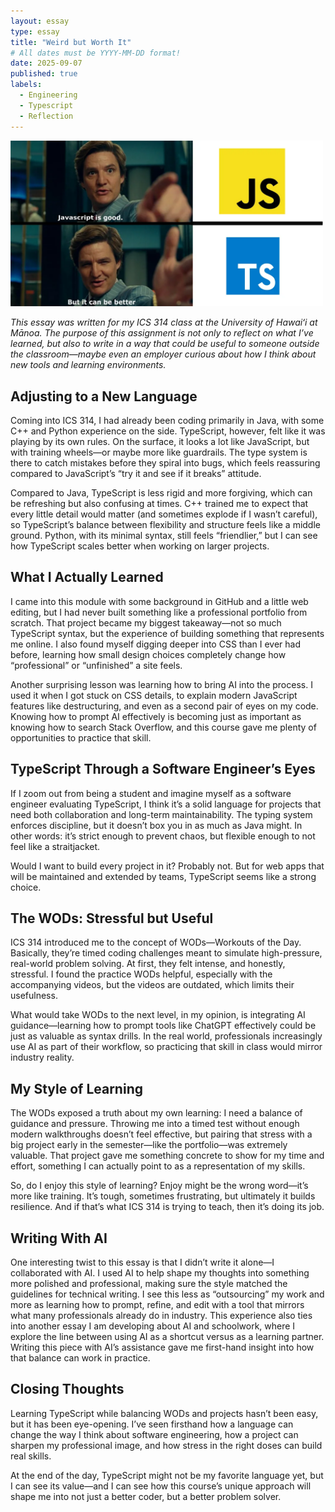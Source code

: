 ```yaml
---
layout: essay
type: essay
title: "Weird but Worth It"
# All dates must be YYYY-MM-DD format!
date: 2025-09-07
published: true
labels:
  - Engineering
  - Typescript
  - Reflection
---
```


<img width="500px" class="rounded float-start pe-4" src="../img/TypeMeme.png">

*This essay was written for my ICS 314 class at the University of Hawaiʻi at Mānoa. The purpose of this assignment is not only to reflect on what I’ve learned, but also to write in a way that could be useful to someone outside the classroom—maybe even an employer curious about how I think about new tools and learning environments.*

## Adjusting to a New Language

Coming into ICS 314, I had already been coding primarily in Java, with some C++ and Python experience on the side. TypeScript, however, felt like it was playing by its own rules. On the surface, it looks a lot like JavaScript, but with training wheels—or maybe more like guardrails. The type system is there to catch mistakes before they spiral into bugs, which feels reassuring compared to JavaScript’s “try it and see if it breaks” attitude.

Compared to Java, TypeScript is less rigid and more forgiving, which can be refreshing but also confusing at times. C++ trained me to expect that every little detail would matter (and sometimes explode if I wasn’t careful), so TypeScript’s balance between flexibility and structure feels like a middle ground. Python, with its minimal syntax, still feels “friendlier,” but I can see how TypeScript scales better when working on larger projects.

## What I Actually Learned

I came into this module with some background in GitHub and a little web editing, but I had never built something like a professional portfolio from scratch. That project became my biggest takeaway—not so much TypeScript syntax, but the experience of building something that represents me online. I also found myself digging deeper into CSS than I ever had before, learning how small design choices completely change how “professional” or “unfinished” a site feels.

Another surprising lesson was learning how to bring AI into the process. I used it when I got stuck on CSS details, to explain modern JavaScript features like destructuring, and even as a second pair of eyes on my code. Knowing how to prompt AI effectively is becoming just as important as knowing how to search Stack Overflow, and this course gave me plenty of opportunities to practice that skill.

## TypeScript Through a Software Engineer’s Eyes

If I zoom out from being a student and imagine myself as a software engineer evaluating TypeScript, I think it’s a solid language for projects that need both collaboration and long-term maintainability. The typing system enforces discipline, but it doesn’t box you in as much as Java might. In other words: it’s strict enough to prevent chaos, but flexible enough to not feel like a straitjacket.

Would I want to build every project in it? Probably not. But for web apps that will be maintained and extended by teams, TypeScript seems like a strong choice.

## The WODs: Stressful but Useful

ICS 314 introduced me to the concept of WODs—Workouts of the Day. Basically, they’re timed coding challenges meant to simulate high-pressure, real-world problem solving. At first, they felt intense, and honestly, stressful. I found the practice WODs helpful, especially with the accompanying videos, but the videos are outdated, which limits their usefulness.

What would take WODs to the next level, in my opinion, is integrating AI guidance—learning how to prompt tools like ChatGPT effectively could be just as valuable as syntax drills. In the real world, professionals increasingly use AI as part of their workflow, so practicing that skill in class would mirror industry reality.

## My Style of Learning

The WODs exposed a truth about my own learning: I need a balance of guidance and pressure. Throwing me into a timed test without enough modern walkthroughs doesn’t feel effective, but pairing that stress with a big project early in the semester—like the portfolio—was extremely valuable. That project gave me something concrete to show for my time and effort, something I can actually point to as a representation of my skills.

So, do I enjoy this style of learning? Enjoy might be the wrong word—it’s more like training. It’s tough, sometimes frustrating, but ultimately it builds resilience. And if that’s what ICS 314 is trying to teach, then it’s doing its job.

## Writing With AI

One interesting twist to this essay is that I didn’t write it alone—I collaborated with AI. I used AI to help shape my thoughts into something more polished and professional, making sure the style matched the guidelines for technical writing. I see this less as “outsourcing” my work and more as learning how to prompt, refine, and edit with a tool that mirrors what many professionals already do in industry. This experience also ties into another essay I am developing about AI and schoolwork, where I explore the line between using AI as a shortcut versus as a learning partner. Writing this piece with AI’s assistance gave me first-hand insight into how that balance can work in practice.

## Closing Thoughts

Learning TypeScript while balancing WODs and projects hasn’t been easy, but it has been eye-opening. I’ve seen firsthand how a language can change the way I think about software engineering, how a project can sharpen my professional image, and how stress in the right doses can build real skills.

At the end of the day, TypeScript might not be my favorite language yet, but I can see its value—and I can see how this course’s unique approach will shape me into not just a better coder, but a better problem solver.
